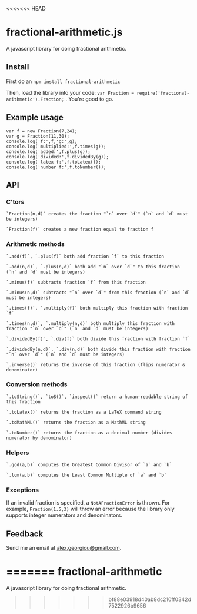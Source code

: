 <<<<<<< HEAD
# fractional-arithmetic.js #

A javascript library for doing fractional arithmetic.

## Install

First do an `npm install fractional-arithmetic`

Then, load the library into your code: `var Fraction = require('fractional-arithmetic').Fraction;` . You're good to go.


## Example usage

	var f = new Fraction(7,24);
	var g = Fraction(11,30);
	console.log('f:',f,'g:',g);
	console.log('multiplied:',f.times(g));
	console.log('added:',f.plus(g));
	console.log('divided:',f.dividedBy(g));
	console.log('latex f:',f.toLatex());
	console.log('number f:',f.toNumber());


## API

### C'tors
	`Fraction(n,d)` creates the fraction "`n` over `d`" (`n` and `d` must be integers) 
	
	`Fraction(f)` creates a new fraction equal to fraction f
	
### Arithmetic methods

	`.add(f)`, `.plus(f)` both add fraction `f` to this fraction
	
	`.add(n,d)`, `.plus(n,d)` both add "`n` over `d`" to this fraction (`n` and `d` must be integers)

	`.minus(f)` subtracts fraction `f` from this fraction
	
	`.minus(n,d)` subtracts "`n` over `d`" from this fraction (`n` and `d` must be integers)

	`.times(f)`, `.multiply(f)` both multiply this fraction with fraction `f`
	
	`.times(n,d)`, `.multiply(n,d)` both multiply this fraction with fraction "`n` over `d`" (`n` and `d` must be integers)

	`.dividedBy(f)`, `.div(f)` both divide this fraction with fraction `f`
	
	`.dividedBy(n,d)`, `.div(n,d)` both divide this fraction with fraction "`n` over `d`" (`n` and `d` must be integers)
	
	`.inverse()` returns the inverse of this fraction (flips numerator & denominator)
	
### Conversion methods

	`.toString()`, `toS()`, `inspect()` return a human-readable string of this fraction
	
	`.toLatex()` returns the fraction as a LaTeX command string
	
	`.toMathML()` returns the fraction as a MathML string
	
	`.toNumber()` returns the fraction as a decimal number (divides numerator by denominator)
	
### Helpers
	
	`.gcd(a,b)` computes the Greatest Common Divisor of `a` and `b`
	
	`.lcm(a,b)` computes the Least Common Multiple of `a` and `b`

### Exceptions

If an invalid fraction is specified, a `NotAFractionError` is thrown. For example, `Fraction(1.5,3)` will throw an error because the library only supports integer numerators and denominators.

## Feedback

Send me an email at <a href="mailto:alex.georgiou@gmail.com">alex.georgiou@gmail.com</a>.

=======
fractional-arithmetic
=====================

A javascript library for doing fractional arithmetic.
>>>>>>> bf88e03918d40ab8dc210ff0342d7522926b9656
